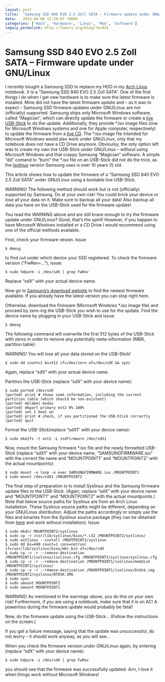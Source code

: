 ```yaml
---
layout: post
title:  "Samsung SSD 840 EVO 2.5 Zoll SATA – Firmware update under GNU/Linux"
date:   2014-04-06 13:28:07 +0000
categories: ['Hack', 'Hardware', 'Linux', 'Mod', 'Software']
legacy_permalink: http://fomori.org/blog/?p=933
---
```



Samsung SSD 840 EVO 2.5 Zoll SATA – Firmware update under GNU/Linux
===================================================================

I recently bought a Samsung SSD to replace my HDD in my [Arch Linux](https://www.archlinux.org/ "archlinux.org") notebook. It is a “Samsung SSD 840 EVO 2.5 Zoll SATA”. One of the first things I do when I get new hardware is to make sure the latest firmware is installed. Mine did not have the latest firmware update and – as it was to expect – Samsung SSD firmware updates under GNU/Linux are not (officially) supported. Samsung ships only Microsoft Windows software, called “Magician”, which can directly update the firmware or create a [live USB-Stick](https://en.wikipedia.org/wiki/Live_USB "wikipedia.org - Live USB") to do the update. Additionally, they provide *.iso image files (one for Microsoft Windows systems and one for Apple computer, respectively) to update the firmware from a [live CD](https://en.wikipedia.org/wiki/Live_CD "wikipedia.org - Live CD"). The *.iso image file intended for Microsoft Windows would also work under GNU/Linux, only that my notebook does not have a CD Drive anymore. Obvioulsy, the only option left was to create my own live USB-Stick under GNU/Linux – without using Microsoft Windows and that crappy Samsung “Magician” software. A simple “dd” comand to “burn” the *.iso file on an USB-Stick did not do the trick, as the [Isolinux](https://en.wikipedia.org/wiki/SYSLINUX "wikipedia.org - Syslinux") version Samsung uses is over 10 years (!) old.

This article shows how to update the firmware of a “Samsung SSD 840 EVO 2.5 Zoll SATA” under GNU/Linux using a bootable live USB-Stick.

WARNING! The following method should work but is not (officially) supported by Samsung. Do at your own risk! You could brick your device or lose all your data on it. Make sure to backup all your data! Also backup all data you have on the USB-Stick used for the firmware update!  

You read the WARNING above and are still brave enough to try the firmware update under GNU/Linux? Good, that’s the spirit! However, if you happen to have Mircosoft Windows installed or a CD Drive I would recommend using one of the official methods available.

First, check your firmware vesion. Issue

```
$ dmesg
```

to find out under which device your SSD registered. To check the firmware version (“FwRev=…”), issue:

```
$ sudo hdparm -i /dev/sdX | grep FwRev
```

Replace “sdX” with your actual device name.

Now go to [Samsung’s download website](http://www.samsung.com/de/support/model/MZ-7TE120BW-downloads "samsung.com - SSD 840 EVO Downloads") to find the newest firmware available. If you already have the latest version you can stop right here.

Otherwise, download the firmware (Microsoft Windows *.iso image file) and proceed by zero-ing the USB-Stick you wish to use for the update. Find the device name by plugging in your USB-Stick and issue:

```
$ dmesg
```

The following command will overwrite the first 512 bytes of the USB-Stick with zeros in order to remove any potentially meta-information (MBR, partition table):

WARNING! You will lose all your data stored on the USB-Stick!

```
$ sudo dd count=1 bs=512 if=/dev/zero of=/dev/sdX && sync
```

Again, replace “sdX” with your actual device name.

Partition the USB-Stick (replace “sdX” with your device name):

```
$ sudo parted /dev/sdX
(parted) print # shows some information, including the current partition table (which should be non-existant)
(parted) mklabel msdos
(parted) mkpart primary ext2 0% 100%
(parted) set 1 boot on
(parted) print # check, if you partitioned the USB-Stick correctly
(parted) quit
```

Format the USB-Stick(replace “sdX1″ with your device name):

```
$ sudo mke2fs -t ext2 -L ssdfirmware /dev/sdX1
```

Now, mount the Samsung firmware *.iso file and the newly formatted USB-Stick (replace “sdX1″ with your device name, “SAMSUNGFIRMWARE.iso” with the correct file name and “MOUNTPOINT1″ and “MOUNTPOINT2″ with the actual mountpoints):

```
$ sudo mount -o loop -o exec SAMSUNGFIRMWARE.iso /MOUNTPOINT1
$ sudo mount /dev/sdX1 /MOUNTPOINT2
```

The final step of preparation is to install Syslinux and the Samsung firmware update files to the USB-Stick. (Again, replace “sdX” with your device name and “MOUNTPOINT1″ and “MOUNTPOINT2″ with the actual mountpoints.) Note that below source paths for Syslinux are from an Arch Linux installation. These Syslinux source paths might be different, depending on your GNU/Linux distribution. Adjust the paths accordingly or simply use the files and binaries from the Syslinux source package (they can be obtained from [here](http://www.syslinux.org/wiki/index.php/Download "syslinux.org - Download") and work without installation). Issue:

```
$ sudo mkdir MOUNTPOINT2/syslinux
$ sudo cp -r /usr/lib/syslinux/bios/*.c32 /MOUNTPOINT2/syslinux/
$ sudo extlinux --install /MOUTPOINT2/syslinux
$ sudo dd bs=440 count=1 conv=notrunc if=/usr/lib/syslinux/bios/mbr.bin of=/dev/sdX
$ sudo cp -v -r --remove-destination /MOUNTPOINT1/isolinux/isolinux.cfg /MOUNTPOINT2/syslinux/syslinux.cfg
$ sudo cp -v -r --remove-destination /MOUNTPOINT1/isolinux/memdisk /MOUNTPOINT2/syslinux/
$ sudo cp -v -r --remove-destination /MOUNTPOINT1/isolinux/btdsk.img /MOUNTPOINT2/syslinux/BTDSK.IMG
$ sudo sync
$ sudo umount MOUNTPOINT2
$ sudo umount MOUNTPOINT1
```

WARNING! As mentioned in the warnings obove, you do this on your own risk! Furthermore, if you are using a notebook, make sure that it is on AC! A powerloss during the firmware update would probably be fatal!

Now, do the firmware update using the USB-Stick… (Follow the instructions on the screen.)

If you get a failure message, saying that the update was unsuccessful, do not worry – it should work anyway, as you will see…

When you check the firmware version under GNU/Linux again, by entering (replace “sdX” with your device name):

```
$ sudo hdparm -i /dev/sdX | grep FwRev
```

you should see that the firmware was successfully updated. Arrr, I love it when things work without Microsoft Windows!

 

  

	